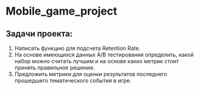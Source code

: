 # Mobile_game_project
## Задачи проекта:
1.	Напиcать функцию для подсчета Retention Rate.
2.	На основе имеющихся данных A/B тестирования определить, какой набор можно считать лучшим и на основе каких метрик стоит принять правильное решение.
3.	Предложить метрики для оценки результатов последнего прошедшего тематического события в игре.
 

